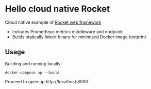 # Hello cloud native Rocket

Cloud native example of [Rocket web framework](https://rocket.rs/)

* Includes Prometheus metrics middleware and endpoint
* Builds statically linked binary for minimized Docker image footprint


## Usage

Building and running locally:

```
docker-compose up --build
```

Proceed to open up http://localhost:8000
